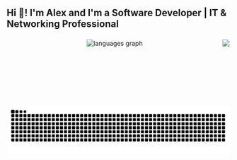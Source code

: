 <h2 align="left">Hi 👋! I'm Alex and I'm a Software Developer | IT & Networking Professional </h2>

###

<div align="center">
  <!-- <img src="https://github-readme-stats.vercel.app/api?username=AlexWhut&hide_title=false&hide_rank=false&show_icons=true&include_all_commits=true&count_private=true&disable_animations=false&theme=dracula&locale=en&hide_border=false" height="150" alt="stats graph" /> -->
  <img src="https://github-readme-stats.vercel.app/api/top-langs?username=AlexWhut&locale=en&hide_title=false&layout=compact&card_width=320&langs_count=5&theme=dracula&hide_border=false" height="150" alt="languages graph"  />
  <img align="right" height="150" src="https://usagif.com/wp-content/uploads/gifs/rainbow-frog-19.gif" />
</div> 

###

<br clear="both">


<img src="https://raw.githubusercontent.com/alexwhut/alexwhut/output/snake.svg" alt="Snake animation" />

